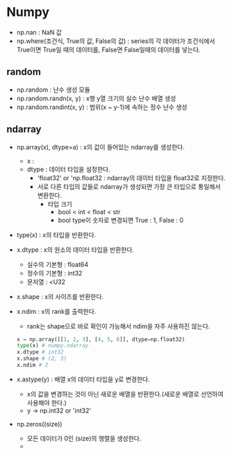# Numpy
- np.nan : NaN 값
- np.where(조건식, True의 값, False의 값) : series의 각 데이터가 조건식에서 True이면 True일 때의 데이터를, False면 False일때의 데이터를 넣는다.

## random
- np.random : 난수 생성 모듈
- np.random.randn(x, y) : x행 y열 크기의 실수 난수 배열 생성
- np.random.randint(x, y) : 범위(x ~ y-1)에 속하는 정수 난수 생성

## ndarray
- np.array(x), dtype=a) : x의 값이 들어있는 ndarray를 생성한다.
  - x : 
  - dtype : 데이터 타입을 설정한다.
    - 'float32' or 'np.float32 : ndarray의 데이터 타입을 float32로 지정한다.
    - 서로 다른 타입의 값들로 ndarray가 생성되면 가장 큰 타입으로 통일해서 변환한다.
      - 타입 크기
        - bool < int < float < str
        - bool type이 숫자로 변경되면 True : 1, False : 0
- type(x) : x의 타입을 반환한다.
- x.dtype : x의 원소의 데이터 타입을 반환한다.
  - 실수의 기본형 : float64
  - 정수의 기본형 : int32
  - 문자열 : <U32
- x.shape : x의 사이즈를 반환한다.
- x.ndim : x의 rank를 출력한다.
  - rank는 shape으로 바로 확인이 가능해서 ndim을 자주 사용하진 않는다.
  ```python
  x = np.array([[1, 2, 3], [4, 5, 6]], dtype=np.float32)
  type(x) # numpy.ndarray
  x.dtype # int32
  x.shape # (2, 3)
  x.ndim # 2
  ```
- x.astype(y) : 배열 x의 데이터 타입을 y로 변경한다.
  - x의 값을 변경하는 것이 아닌 새로운 배열을 반환한다.(새로운 배열로 선언하여 사용해야 한다.)
  - y -> np.int32 or 'int32'

- np.zeros((size))
  - 모든 데이터가 0인 (size)의 행렬을 생성한다.
  - 
<br>
<br>
<br>
